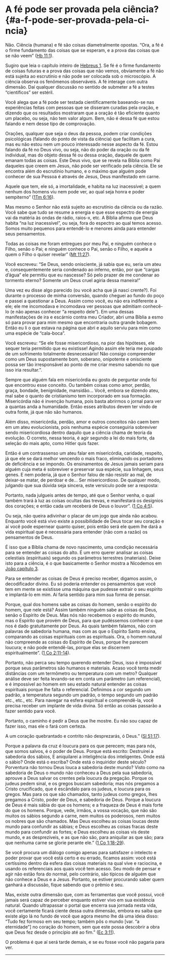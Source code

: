 # A fé pode ser provada pela ciência? {#a-f-pode-ser-provada-pela-ci-ncia}

Não. Ciência (humana) e fé são coisas diametralmente opostas. “Ora, a fé é o firme fundamento das coisas que se esperam, e a prova das coisas que se não veem” ([Hb 11:1](http://bibliaonline.com.br/acf/hb/11/1)).

Sugiro que leia o capítulo inteiro de [Hebreus 1](http://bibliaonline.com.br/acf/hb/1). Se fé é o firme fundamento de coisas futuras e a prova das coisas que não vemos, obviamente a fé não está sujeita ao escrutínio e não pode ser colocada sob o microscópio. A ciência observa os fenômenos observáveis. A fé interage com outra dimensão. Daí qualquer discussão no sentido de submeter a fé a testes “científicos” ser estéril.

Você alega que a fé pode ser testada cientificamente baseando-se nas experiências feitas com pessoas que se disseram curadas pela oração, e dizendo que os resultados mostraram que a oração é tão eficiente quanto um placebo, ou seja, não tem valor algum. Bem, não é dessa fé que estou falando e nem desse tipo de comprovação.

Orações, qualquer que seja o deus da pessoa, podem criar condições psicológicas (falando do ponto de vista da ciência) que facilitam a cura, mas eu não estou nem um pouco interessado nesse aspecto da fé. Estou falando da fé no Deus vivo, ou seja, não do poder da oração ou da fé individual, mas do objeto dessa fé ou dessa oração, daquele de quem emanam todas as coisas. Este Deus vivo, que se revela na Bíblia como Pai daqueles que creem em Jesus, não pode ser verificado pela ciência. Ele se encontra além do escrutínio humano, e o máximo que alguém pode conhecer de sua Pessoa é através de Jesus, Deus manifestado em carne.

Aquele que tem, ele só, a imortalidade, e habita na luz inacessível; a quem nenhum dos homens viu nem pode ver, ao qual seja honra e poder sempiterno” ([1Tm 6:16](http://bibliaonline.com.br/acf/1tm/6/16)).

Mas mesmo o Senhor não está sujeito ao escrutínio da ciência ou da razão. Você sabe que tudo se resume a energia e que esse espectro de energia vai da matéria às ondas de rádio, raios-x, etc. A Bíblia afirma que Deus habita “na luz inacessível”, ou seja, fora do espectro ao qual temos acesso. Somos muito pequenos para entendê-lo e menores ainda para entender seus pensamentos.

Todas as coisas me foram entregues por meu Pai, e ninguém conhece o Filho, senão o Pai; e ninguém conhece o Pai, senão o Filho, e aquele a quem o Filho o quiser revelar” ([Mt 11:27](http://bibliaonline.com.br/acf/mt/11/27)).

Você escreveu: “Se Deus, sendo onisciente, já sabia que eu, seria um ateu e, consequentemente seria condenado ao inferno, então, por que “cargas d’água” ele permitiu que eu nascesse? Só pelo prazer de me condenar ao tormento eterno? Somente um Deus cruel agiria dessa maneira!”

Uma vez eu disse algo parecido (ou você acha que já nasci crente?). Foi durante o processo de minha conversão, quando cheguei ao fundo do poço e passei a questionar a Deus. Assim como você, eu não era indiferente a ele; ele me incomodava e incomodava ver pessoas que admitiam conhecê-lo (e não apenas conhecer “a respeito dele”). Em uma dessas manifestações de ira e escárnio contra meu Criador, abri uma Bíblia a esmo só para provar para mim mesmo que encontraria outra grande bobagem. Então eu li o que estava na página que abri e aquilo serviu para mim como uma espécie de “cala-boca”.

Você escreveu: “Se ele fosse misericordioso, na pior das hipóteses, ele sequer teria permitido que eu existisse! Agindo assim ele teria me poupado de um sofrimento totalmente desnecessário! Não consigo compreender como um Deus supostamente bom, soberano, onipotente e onisciente possa ser tão irresponsável ao ponto de me criar mesmo sabendo no que isso iria resultar.”.

Sempre que alguém fala em misericórdia eu gosto de perguntar onde foi que encontrou esse conceito. Ou também coisas como amor, perdão, graça, bondade, benignidade, mansidão... Você, embora se dizendo ateu, mal sabe o quanto de cristianismo tem incorporado em sua formação. Misericórdia não é invenção humana, pois basta abrirmos o jornal para ver a quantas anda a humanidade. Então esses atributos devem ter vindo de outra fonte, já que não são humanos.

Além disso, misericórdia, perdão, amor e outros conceitos não caem bem em um ateu evolucionista, pois nenhuma espécie conseguiria sobreviver sendo misericordiosa dentro daquilo que a ciência chama de teoria da evolução. O correto, nessa teoria, é agir segundo a lei do mais forte, da seleção do mais apto, como Hitler quis fazer.

Então é um contrassenso um ateu falar em misericórdia, caridade, respeito, já que ele se dará melhor vencendo o mais fraco, eliminando os portadores de deficiência e se impondo. Os ensinamentos de Jesus jamais seriam para alguém cuja meta é sobreviver e preservar sua espécie, sua linhagem, seus genes. E nem poderia, já que o Senhor falou de não resistir ao mal, de deixar-se matar, de perdoar e de... Ser misericordioso. De qualquer modo, julgando que sua dúvida seja sincera, este versículo pode ser a resposta:

Portanto, nada julgueis antes de tempo, até que o Senhor venha, o qual também trará à luz as coisas ocultas das trevas, e manifestará os desígnios dos corações; e então cada um receberá de Deus o louvor”. ([1 Co 4:5](http://bibliaonline.com.br/acf/1co/4/5)).

Ou seja, não queira adivinhar o placar de um jogo que ainda não acabou. Enquanto você está vivo existe a possibilidade de Deus tocar seu coração e aí você pode espernear quanto quiser, pois então será ele quem lhe dará a vida espiritual que é necessária para entender (não com a razão) os pensamentos de Deus.

É isso que a Bíblia chama de novo nascimento, uma condição necessária para se entender as coisas do alto. É um erro querer analisar as coisas celestiais (espirituais) segundo os parâmetros terrestres (materiais). Deixe isto para a ciência, é o que basicamente o Senhor mostra a Nicodemos em [João capítulo 3](http://bibliaonline.com.br/acf/jo/3).

Para se entender as coisas de Deus é preciso receber, digamos assim, o decodificador divino. Eu só poderia entender os pensamentos que você tem em mente se existisse uma máquina que pudesse extrair o seu espírito e implantá-lo em mim. Aí faria sentido para mim sua forma de pensar.

Porque, qual dos homens sabe as coisas do homem, senão o espírito do homem, que nele está? Assim também ninguém sabe as coisas de Deus, senão o Espírito de Deus. Mas nós não recebemos o espírito do mundo, mas o Espírito que provém de Deus, para que pudéssemos conhecer o que nos é dado gratuitamente por Deus. As quais também falamos, não com palavras de sabedoria humana, mas com as que o Espírito Santo ensina, comparando as coisas espirituais com as espirituais. Ora, o homem natural não compreende as coisas do Espírito de Deus, porque lhe parecem loucura; e não pode entendê-las, porque elas se discernem espiritualmente”. ([1 Co 2:11-14](http://bibliaonline.com.br/acf/1co/2/11-14)).

Portanto, não perca seu tempo querendo entender Deus, isso é impossível porque seus parâmetros são humanos e materiais. Acaso você tenta medir distâncias com um termômetro ou temperatura com um metro? Qualquer análise deve ser feita levando-se em conta um parâmetro (um referencial), e é impossível ao homem em seu estado natural entender as coisas espirituais porque lhe falta o referencial. Definimos a cor segundo um padrão, a temperatura segundo um padrão, o tempo segundo um padrão etc., etc., etc. Para navegar na esfera espiritual e compreendê-la, você precisa receber um implante de vida divina. Só então as coisas passarão a fazer sentido para você.

Portanto, o caminho é pedir a Deus que lhe mostre. Eu não sou capaz de fazer isso, mas ele o fará com certeza.

A um coração quebrantado e contrito não desprezarás, ó Deus.” ([Sl 51:17](http://bibliaonline.com.br/acf/sl/51/17)).

Porque a palavra da cruz é loucura para os que perecem; mas para nós, que somos salvos, é o poder de Deus. Porque está escrito: Destruirei a sabedoria dos sábios, E aniquilarei a inteligência dos inteligentes. Onde está o sábio? Onde está o escriba? Onde está o inquiridor deste século? Porventura não tornou Deus louca a sabedoria deste mundo? Visto como na sabedoria de Deus o mundo não conheceu a Deus pela sua sabedoria, aprouve a Deus salvar os crentes pela loucura da pregação. Porque os judeus pedem sinal, e os gregos buscam sabedoria; mas nós pregamos a Cristo crucificado, que é escândalo para os judeus, e loucura para os gregos. Mas para os que são chamados, tanto judeus como gregos, lhes pregamos a Cristo, poder de Deus, e sabedoria de Deus. Porque a loucura de Deus é mais sábia do que os homens; e a fraqueza de Deus é mais forte do que os homens. Porque, vede, irmãos, a vossa vocação, que não são muitos os sábios segundo a carne, nem muitos os poderosos, nem muitos os nobres que são chamados. Mas Deus escolheu as coisas loucas deste mundo para confundir as sábias; e Deus escolheu as coisas fracas deste mundo para confundir as fortes; e Deus escolheu as coisas vis deste mundo, e as desprezíveis, e as que não são, para aniquilar as que são; para que nenhuma carne se glorie perante ele.” ([1 Co 1:18-29](http://bibliaonline.com.br/acf/1co/1/18-29)).

Se você procura um diálogo comigo apenas para satisfazer o intelecto e poder provar que você está certo e eu errado, ficamos assim: você está certíssimo dentro da esfera das coisas materiais na qual vive e raciocina, e usando os referenciais aos quais você tem acesso. Seu modo de pensar e agir não estão fora do normal, pelo contrário, são típicos de alguém que não conhece a Deus e a Jesus. Portanto, se estiver procurando saber quem ganhará a discussão, fique sabendo que o prêmio é seu.

Mas, existe outra dimensão que, com as ferramentas que você possui, você jamais será capaz de perceber enquanto estiver vivo em sua existência natural. Quando ultrapassar o portal que encerra sua jornada nesta vida, você certamente ficará ciente dessa outra dimensão, embora eu saiba que existe algo lá no fundo de você que agora mesmo lhe dá uma ideia disso: “Tudo fez formoso em seu tempo; também pôs o mundo [var. “a eternidade”] no coração do homem, sem que este possa descobrir a obra que Deus fez desde o princípio até ao fim.” ([Ec 3:11](http://bibliaonline.com.br/acf/ec/3/11)).

O problema é que aí será tarde demais, e se eu fosse você não pagaria para ver.

*****